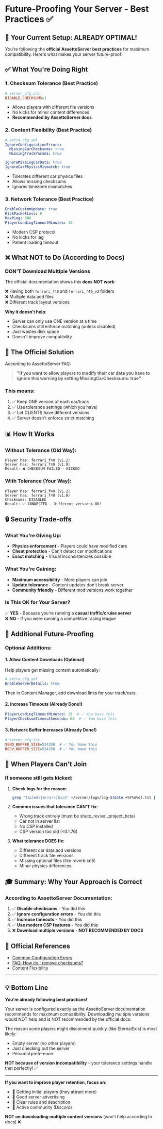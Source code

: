 # Future-Proofing Your Server - Best Practices ✅

## 🎯 Your Current Setup: ALREADY OPTIMAL!

You're following the **official AssettoServer best practices** for maximum compatibility. Here's what makes your server future-proof:

## ✅ What You're Doing Right

### 1. **Checksum Tolerance** (Best Practice)
```ini
# server_cfg.ini
DISABLE_CHECKSUMS=1
```
- Allows players with different file versions
- No kicks for minor content differences
- **Recommended by AssettoServer docs**

### 2. **Content Flexibility** (Best Practice)
```yaml
# extra_cfg.yml
IgnoreConfigurationErrors:
  MissingCarChecksums: true
  MissingTrackParams: true

IgnoreMissingCarData: true
IgnoreCarPhysicsMismatch: true
```
- Tolerates different car physics files
- Allows missing checksums
- Ignores timezone mismatches

### 3. **Network Tolerance** (Best Practice)
```yaml
EnableCustomUpdate: true
KickPacketLoss: 0
MaxPing: 500
PlayerLoadingTimeoutMinutes: 15
```
- Modern CSP protocol
- No kicks for lag
- Patient loading timeout

## ❌ What NOT to Do (According to Docs)

### **DON'T Download Multiple Versions**
The official documentation shows this **does NOT work**:

❌ Having both `ferrari_f40` and `ferrari_f40_v2` folders  
❌ Multiple data.acd files  
❌ Different track layout versions  

**Why it doesn't help:**
- Server can only use ONE version at a time
- Checksums still enforce matching (unless disabled)
- Just wastes disk space
- Doesn't improve compatibility

## 🎯 The Official Solution

According to AssettoServer FAQ:

> **"If you want to allow players to modify their car data you have to ignore this warning by setting MissingCarChecksums: true"**

### This means:
1. ✅ Keep ONE version of each car/track
2. ✅ Use tolerance settings (which you have)
3. ✅ Let CLIENTS have different versions
4. ✅ Server doesn't enforce strict matching

## 📊 How It Works

### Without Tolerance (Old Way):
```
Player has: ferrari_f40 (v1.2)
Server has: ferrari_f40 (v1.0)
Result: ❌ CHECKSUM FAILED - KICKED
```

### With Tolerance (Your Way):
```
Player has: ferrari_f40 (v1.2)
Server has: ferrari_f40 (v1.0)
Checksums: DISABLED
Result: ✅ CONNECTED - Different versions OK!
```

## 🔒 Security Trade-offs

### What You're Giving Up:
- **Physics enforcement** - Players could have modified cars
- **Cheat protection** - Can't detect car modifications
- **Exact matching** - Visual inconsistencies possible

### What You're Gaining:
- **Maximum accessibility** - More players can join
- **Update tolerance** - Content updates don't break server
- **Community friendly** - Different mod versions work together

### Is This OK for Your Server?
✅ **YES** - Because you're running a **casual traffic/cruise server**  
❌ **NO** - If you were running a competitive racing league

## 🚀 Additional Future-Proofing

### Optional Additions:

#### 1. **Allow Content Downloads** (Optional)
Help players get missing content automatically:

```yaml
# extra_cfg.yml
EnableServerDetails: true
```

Then in Content Manager, add download links for your track/cars.

#### 2. **Increase Timeouts** (Already Done!)
```yaml
PlayerLoadingTimeoutMinutes: 15  # ✅ You have this
PlayerChecksumTimeoutSeconds: 60  # ✅ You have this
```

#### 3. **Network Buffer Increases** (Already Done!)
```ini
# server_cfg.ini
SEND_BUFFER_SIZE=524288  # ✅ You have this
RECV_BUFFER_SIZE=524288  # ✅ You have this
```

## 📝 When Players Can't Join

### If someone still gets kicked:

1. **Check logs for the reason:**
   ```bash
   grep "failed\|error\|kick" ~/server/logs/log-$(date +%Y%m%d).txt | tail -20
   ```

2. **Common issues that tolerance CAN'T fix:**
   - Wrong track entirely (must be shuto_revival_project_beta)
   - Car not in server list
   - No CSP installed
   - CSP version too old (<0.1.76)

3. **What tolerance DOES fix:**
   - Different car data.acd versions
   - Different track file versions
   - Missing optional files (like reverb.kn5)
   - Minor physics differences

## 🎓 Summary: Why Your Approach is Correct

### According to AssettoServer Documentation:

1. ✅ **Disable checksums** - You did this
2. ✅ **Ignore configuration errors** - You did this
3. ✅ **Increase timeouts** - You did this
4. ✅ **Use modern CSP features** - You did this
5. ❌ **Download multiple versions** - **NOT RECOMMENDED BY DOCS**

## 🔗 Official References

- [Common Configuration Errors](https://assettoserver.org/docs/common-configuration-errors)
- [FAQ: How do I remove checksums?](https://assettoserver.org/docs/faq#remove-checksums)
- [Content Flexibility](https://assettoserver.org/docs/common-configuration-errors/#missing-car-checksums)

---

## 💡 Bottom Line

**You're already following best practices!**

Your server is configured exactly as the AssettoServer documentation recommends for maximum compatibility. Downloading multiple versions would NOT help and is NOT recommended by the official docs.

The reason some players might disconnect quickly (like EternalExis) is most likely:
- Empty server (no other players)
- Just checking out the server
- Personal preference

**NOT because of version incompatibility** - your tolerance settings handle that perfectly! ✅

---

**If you want to improve player retention, focus on:**
- 👥 Getting initial players (they attract more)
- 📢 Good server advertising
- 🎯 Clear rules and description
- 💬 Active community (Discord)

**NOT on downloading multiple content versions** (won't help according to docs) ❌
